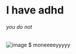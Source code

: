 # I have adhd
###### you do not
![image](https://github.com/rainnthundr/skills-communicate-using-markdown/assets/145371191/b13fb0b4-36c6-4999-8f02-fc7011ad4a3b)
$ moneeeeyyyyy
